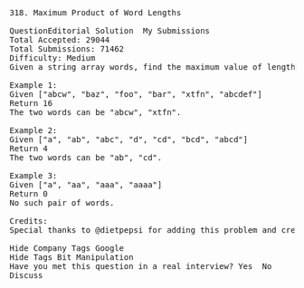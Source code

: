 <pre>
318. Maximum Product of Word Lengths  

QuestionEditorial Solution  My Submissions
Total Accepted: 29044
Total Submissions: 71462
Difficulty: Medium
Given a string array words, find the maximum value of length(word[i]) * length(word[j]) where the two words do not share common letters. You may assume that each word will contain only lower case letters. If no such two words exist, return 0.

Example 1:
Given ["abcw", "baz", "foo", "bar", "xtfn", "abcdef"]
Return 16
The two words can be "abcw", "xtfn".

Example 2:
Given ["a", "ab", "abc", "d", "cd", "bcd", "abcd"]
Return 4
The two words can be "ab", "cd".

Example 3:
Given ["a", "aa", "aaa", "aaaa"]
Return 0
No such pair of words.

Credits:
Special thanks to @dietpepsi for adding this problem and creating all test cases.

Hide Company Tags Google
Hide Tags Bit Manipulation
Have you met this question in a real interview? Yes  No
Discuss
</pre>
